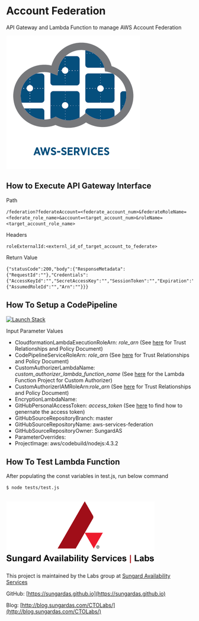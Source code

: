 
# Account Federation

API Gateway and Lambda Function to manage AWS Account Federation

![aws-services][aws-services-image]

## How to Execute API Gateway Interface

Path
```
/federation?federateAccount=<federate_account_num>&federateRoleName=<federate_role_name>&account=<target_account_num>&roleName=<target_account_role_name>
```

Headers
```
roleExternalId:<externl_id_of_target_account_to_federate>
```

Return Value
```
{"statusCode":200,"body":{"ResponseMetadata":{"RequestId":""},"Credentials":{"AccessKeyId":"","SecretAccessKey":"","SessionToken":"","Expiration":""},"AssumedRoleUser":{"AssumedRoleId":"","Arn":""}}}
```

## How To Setup a CodePipeline

<a href="https://console.aws.amazon.com/cloudformation/home?region=us-east-1#/stacks/new?stackName=ServerlessCodePipeline&amp;templateURL=https://s3.amazonaws.com/cloudformation-serverless-codepipeline.us-east-1/codepipeline.yaml"><img src="https://camo.githubusercontent.com/210bb3bfeebe0dd2b4db57ef83837273e1a51891/68747470733a2f2f73332e616d617a6f6e6177732e636f6d2f636c6f7564666f726d6174696f6e2d6578616d706c65732f636c6f7564666f726d6174696f6e2d6c61756e63682d737461636b2e706e67" alt="Launch Stack" data-canonical-src="https://s3.amazonaws.com/cloudformation-examples/cloudformation-launch-stack.png" /></a>

Input Parameter Values

- CloudformationLambdaExecutionRoleArn: *role_arn* (See <a href="https://s3.amazonaws.com/cloudformation-serverless-codepipeline.us-east-1/roles/role_cloudformation-lambda-execution-role.json">here</a> for Trust Relationships and Policy Document)
- CodePipelineServiceRoleArn: *role_arn*  (See <a href="https://s3.amazonaws.com/cloudformation-serverless-codepipeline.us-east-1/roles/role_AWS-CodePipeline-Service.json">here</a> for Trust Relationships and Policy Document)
- CustomAuthorizerLambdaName: *custom_authorizer_lambda_function_name* (See <a href="https://github.com/SungardAS/aws-services-authorizer">here</a> for the Lambda Function Project for Custom Authorizer)
- CustomAuthorizerIAMRoleArn:*role_arn*  (See <a href="https://s3.amazonaws.com/cloudformation-serverless-codepipeline.us-east-1/roles/role_apigateway-lambda-execution-role.json">here</a> for Trust Relationships and Policy Document)
- EncryptionLambdaName:
- GitHubPersonalAccessToken: *access_token* (See <a href="https://help.github.com/articles/creating-an-access-token-for-command-line-use/">here</a> to find how to genernate the access token)
- GitHubSourceRepositoryBranch: master
- GitHubSourceRepositoryName: aws-services-federation
- GitHubSourceRepositoryOwner: SungardAS
- ParameterOverrides:
- ProjectImage: aws/codebuild/nodejs:4.3.2


## How To Test Lambda Function

After populating the const variables in test.js, run below command

    $ node tests/test.js

## [![Sungard Availability Services | Labs][labs-logo]][labs-github-url]

This project is maintained by the Labs group at [Sungard Availability
Services](http://sungardas.com)

GitHub: [https://sungardas.github.io](https://sungardas.github.io)

Blog:
[http://blog.sungardas.com/CTOLabs/](http://blog.sungardas.com/CTOLabs/)

[labs-github-url]: https://sungardas.github.io
[labs-logo]: https://raw.githubusercontent.com/SungardAS/repo-assets/master/images/logos/sungardas-labs-logo-small.png
[aws-services-image]: ./docs/images/logo.png?raw=true
